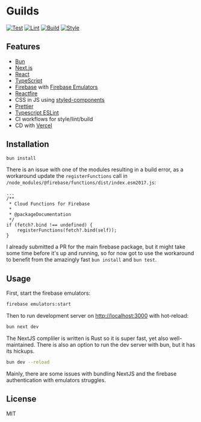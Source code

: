 # Guilds

[![Test](https://github.com/asoltd/guilds/actions/workflows/test.yml/badge.svg)](https://github.com/asoltd/guilds/actions/workflows/test.yml)
[![Lint](https://github.com/asoltd/guilds/actions/workflows/lint.yml/badge.svg)](https://github.com/asoltd/guilds/actions/workflows/lint.yml)
[![Build](https://github.com/asoltd/guilds/actions/workflows/build.yml/badge.svg)](https://github.com/asoltd/guilds/actions/workflows/build.yml)
[![Style](https://github.com/asoltd/guilds/actions/workflows/style.yml/badge.svg)](https://github.com/asoltd/guilds/actions/workflows/style.yml)

## Features

- [Bun](https://bun.sh)
- [Next.js](https://nextjs.org/docs)
- [React](https://reactjs.org/docs/getting-started.html)
- [TypeScript](https://docs.microsoft.com/en-us/learn/modules/typescript-get-started/)
- [Firebase](https://firebase.google.com/docs) with [Firebase Emulators](https://firebase.google.com/docs/emulator-suite)
- [Reactfire](https://github.com/firebaseextended/reactfire)
- CSS in JS using [styled-components](https://styled-components.com/)
- [Prettier](https://prettier.io/)
- [Typescript ESLint](https://github.com/typescript-eslint/typescript-eslint)
- CI workflows for style/lint/build
- CD with [Vercel](https://vercel.com/)

## Installation

```sh
bun install
```

There is an issue with one of the modules resulting in a build error, as a
workaround update the `registerFunctions` call in
`/node_modules/@firebase/functions/dist/index.esm2017.js`:

```tsx
...
/**
 * Cloud Functions for Firebase
 *
 * @packageDocumentation
 */
if (fetch?.bind !== undefined) {
    registerFunctions(fetch?.bind(self));
}
```

I already submitted a PR for the main firebase package, but it might take some
time before it's up and running, so for now got to use the workaround to benefit
from the amazingly fast `bun install` and `bun test`.

## Usage

First, start the firebase emulators:

```sh
firebase emulators:start
```

Then to run development server on [http://localhost:3000](http://localhost:3000)
with hot-reload:

```sh
bun next dev
```

The NextJS compliler is written is Rust so it is super fast, yet also
well-maintained. There is also an option to run the dev server with bun, but it
has its hickups.

```sh
bun dev --reload
```

Mainly, there are some issues with bundling NextJS and the firebase
authentication with emulators struggles.

## License

MIT
